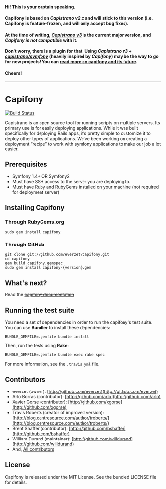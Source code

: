 #### Hi! This is your captain speaking.

#### **Capifony** is based on *Capistrano v2.x* and will stick to this version (i.e. Capifony is feature-frozen, and will only accept bug fixes).

#### At the time of writing, [*Capistrano v3*](http://capistranorb.com/) is the current major version, and *Capifony is not compatible* with it.

#### Don't worry, there is a plugin for that! Using *Capistrano v3* + [*capistrano/symfony*](https://github.com/capistrano/symfony) (heavily inspired by *Capifony*) may be the way to go for new projects! You can [read more on capifony and its future](http://williamdurand.fr/2015/04/11/on-capifony-and-its-future/).

#### Cheers!

---

Capifony
========

[![Build Status](https://secure.travis-ci.org/everzet/capifony.png?branch=master)](http://travis-ci.org/everzet/capifony)

Capistrano is an open source tool for running scripts on multiple servers.
Its primary use is for easily deploying applications. While it was built
specifically for deploying Rails apps, it’s pretty simple to customize it
to deploy other types of applications. We’ve been working on creating a
deployment “recipe” to work with symfony applications to make our job a
lot easier.


## Prerequisites ##

- Symfony 1.4+ OR Symfony2
- Must have SSH access to the server you are deploying to.
- Must have Ruby and RubyGems installed on your machine (not required
  for deployment server)


## Installing Capifony ##

### Through RubyGems.org ###

	sudo gem install capifony

### Through GitHub ###

	git clone git://github.com/everzet/capifony.git
	cd capifony
	gem build capifony.gemspec
	sudo gem install capifony-{version}.gem


## What's next? ##

Read the <del>[capifony documentation](http://capifony.org/)</del>

## Running the test suite ##

You need a set of dependencies in order to run the capifony's test suite.
You can use **Bundler** to install these dependencies:

    BUNDLE_GEMFILE=.gemfile bundle install

Then, run the tests using **Rake**:

    BUNDLE_GEMFILE=.gemfile bundle exec rake spec

For more information, see the `.travis.yml` file.


## Contributors ##

* everzet (owner): [http://github.com/everzet](http://github.com/everzet)
* Arlo Borras (contributor): [http://github.com/arlo](http://github.com/arlo)
* Xavier Gorse (contributor): [http://github.com/xgorse](http://github.com/xgorse)
* Travis Roberts (creator of improved version): [http://blog.centresource.com/author/troberts/](http://blog.centresource.com/author/troberts/)
* Brent Shaffer (contributor): [http://github.com/bshaffer](http://github.com/bshaffer)
* William Durand (maintainer): [http://github.com/willdurand](http://github.com/willdurand)
* And, [All contributors](https://github.com/everzet/capifony/contributors)


## License ##

Capifony is released under the MIT License. See the bundled LICENSE file for details.
